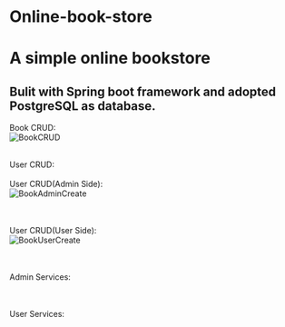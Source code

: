 # Online-book-store
# A simple online bookstore
<h2> Bulit with Spring boot framework and adopted PostgreSQL as database.</h2>

Book CRUD:<br/>
![BookCRUD](https://github.com/user-attachments/assets/583d9cf5-8a80-4000-9c19-c44f965793dc)
<br/><br/>

User CRUD:<br/>
<br/>
User CRUD(Admin Side):<br/>
![BookAdminCreate](https://github.com/user-attachments/assets/07132584-0d7d-4ac8-a9cf-3e6bcacde6bd)

<br/><br/>
User CRUD(User Side):<br/>
![BookUserCreate](https://github.com/user-attachments/assets/90d7aeb1-ca97-438a-aa0f-0deac2a88f45)

<br/><br/>
Admin Services:<br/>

<br/><br/>
User Services:<br/>
